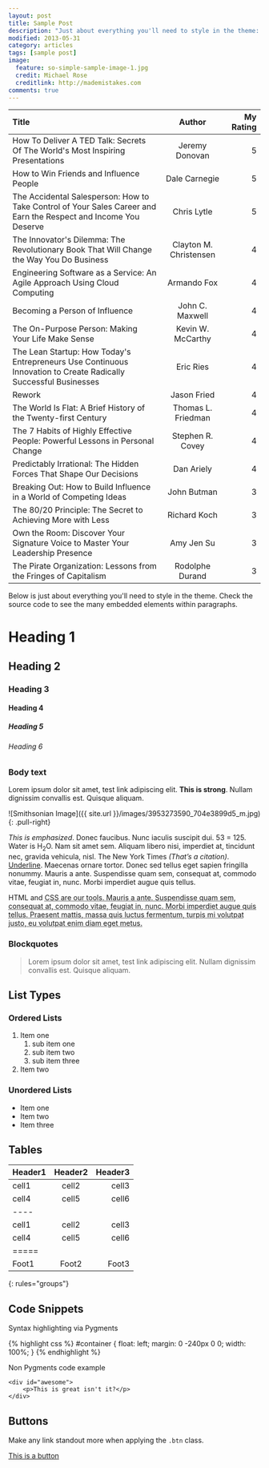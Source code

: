 ```yaml
---
layout: post
title: Sample Post
description: "Just about everything you'll need to style in the theme: headings, paragraphs, blockquotes, tables, code blocks, and more."
modified: 2013-05-31
category: articles
tags: [sample post]
image:
  feature: so-simple-sample-image-1.jpg
  credit: Michael Rose
  creditlink: http://mademistakes.com
comments: true  
---
```


| Title | Author | My Rating |
|:--------|:-------:|--------:|
| How To Deliver A TED Talk: Secrets Of The World's Most Inspiring Presentations | Jeremy Donovan | 5 |
| How to Win Friends and Influence People | Dale Carnegie | 5 |
| The Accidental Salesperson: How to Take Control of Your Sales Career and Earn the Respect and Income You Deserve | Chris Lytle | 5 |
| The Innovator's Dilemma: The Revolutionary Book That Will Change the Way You Do Business | Clayton M. Christensen | 4 |
| Engineering Software as a Service: An Agile Approach Using Cloud Computing | Armando Fox | 4 |
| Becoming a Person of Influence | John C. Maxwell | 4 |
| The On-Purpose Person: Making Your Life Make Sense | Kevin W. McCarthy | 4 |
| The Lean Startup: How Today's Entrepreneurs Use Continuous Innovation to Create Radically Successful Businesses | Eric Ries | 4 |
| Rework | Jason Fried | 4 |
| The World Is Flat: A Brief History of the Twenty-first Century | Thomas L. Friedman | 4 |
| The 7 Habits of Highly Effective People: Powerful Lessons in Personal Change | Stephen R. Covey | 4 |
| Predictably Irrational: The Hidden Forces That Shape Our Decisions | Dan Ariely | 4 |
| Breaking Out: How to Build Influence in a World of Competing Ideas | John Butman | 3 |
| The 80/20 Principle: The Secret to Achieving More with Less | Richard Koch | 3 |
| Own the Room: Discover Your Signature Voice to Master Your Leadership Presence | Amy Jen Su | 3 |
| The Pirate Organization: Lessons from the Fringes of Capitalism | Rodolphe Durand | 3

Below is just about everything you'll need to style in the theme. Check the source code to see the many embedded elements within paragraphs.

# Heading 1

## Heading 2

### Heading 3

#### Heading 4

##### Heading 5

###### Heading 6

### Body text

Lorem ipsum dolor sit amet, test link adipiscing elit. **This is strong**. Nullam dignissim convallis est. Quisque aliquam.

![Smithsonian Image]({{ site.url }}/images/3953273590_704e3899d5_m.jpg)
{: .pull-right}

*This is emphasized*. Donec faucibus. Nunc iaculis suscipit dui. 53 = 125. Water is H<sub>2</sub>O. Nam sit amet sem. Aliquam libero nisi, imperdiet at, tincidunt nec, gravida vehicula, nisl. The New York Times <cite>(That’s a citation)</cite>. <u>Underline</u>. Maecenas ornare tortor. Donec sed tellus eget sapien fringilla nonummy. Mauris a ante. Suspendisse quam sem, consequat at, commodo vitae, feugiat in, nunc. Morbi imperdiet augue quis tellus.

HTML and <abbr title="cascading stylesheets">CSS<abbr> are our tools. Mauris a ante. Suspendisse quam sem, consequat at, commodo vitae, feugiat in, nunc. Morbi imperdiet augue quis tellus. Praesent mattis, massa quis luctus fermentum, turpis mi volutpat justo, eu volutpat enim diam eget metus.

### Blockquotes

> Lorem ipsum dolor sit amet, test link adipiscing elit. Nullam dignissim convallis est. Quisque aliquam.

## List Types

### Ordered Lists

1. Item one
   1. sub item one
   2. sub item two
   3. sub item three
2. Item two

### Unordered Lists

* Item one
* Item two
* Item three

## Tables

| Header1 | Header2 | Header3 |
|:--------|:-------:|--------:|
| cell1   | cell2   | cell3   |
| cell4   | cell5   | cell6   |
|----
| cell1   | cell2   | cell3   |
| cell4   | cell5   | cell6   |
|=====
| Foot1   | Foot2   | Foot3
{: rules="groups"}

## Code Snippets

Syntax highlighting via Pygments

{% highlight css %}
#container {
  float: left;
  margin: 0 -240px 0 0;
  width: 100%;
}
{% endhighlight %}

Non Pygments code example

    <div id="awesome">
        <p>This is great isn't it?</p>
    </div>

## Buttons

Make any link standout more when applying the `.btn` class.

<div markdown="0"><a href="#" class="btn">This is a button</a></div>
